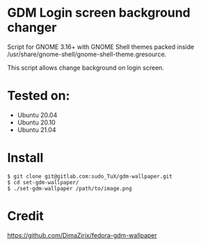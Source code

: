 # GDM Login screen background changer
Script for GNOME 3.16+ with GNOME Shell themes packed inside /usr/share/gnome-shell/gnome-shell-theme.gresource.

This script allows change background on login screen.

# Tested on:
- Ubuntu 20.04
- Ubuntu 20.10
- Ubuntu 21.04

# Install
```
$ git clone git@gitlab.com:sudo_TuX/gdm-wallpaper.git
$ cd set-gdm-wallpaper/
$ ./set-gdm-wallpaper /path/to/image.png

```

# Credit
https://github.com/DimaZirix/fedora-gdm-wallpaper
